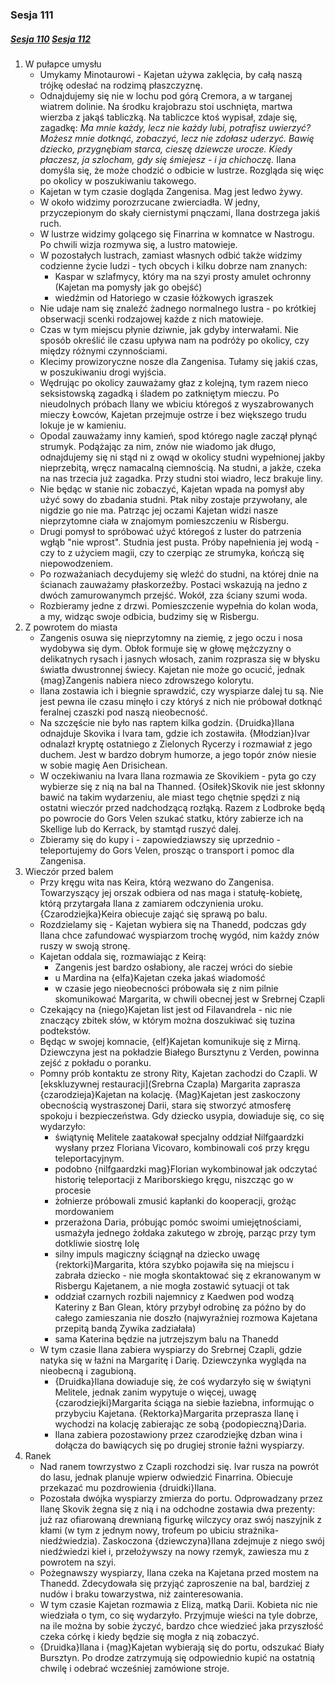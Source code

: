 ### Sesja 111
##### [Sesja 110](#sesja-110) [Sesja 112](#sesja-112)
1. W pułapce umysłu
    - Umykamy Minotaurowi - Kajetan używa zaklęcia, by całą naszą trójkę odesłać na rodzimą płaszczyznę.
    - Odnajdujemy się nie w lochu pod górą Cremora, a w targanej wiatrem dolinie. Na środku krajobrazu stoi uschnięta, martwa wierzba z jakąś tabliczką. Na tabliczce ktoś wypisał, zdaje się, zagadkę:
    _Ma mnie każdy, lecz nie każdy lubi, potrafisz uwierzyć? Możesz mnie dotknąć, zobaczyć, lecz nie zdołasz uderzyć. Bawię dziecko, przygnębiam starca, cieszę dziewcze urocze. Kiedy płaczesz, ja szlocham, gdy się śmiejesz - i ja chichoczę._ Ilana domyśla się, że może chodzić o odbicie w lustrze. Rozgląda się więc po okolicy w poszukiwaniu takowego.
    - Kajetan w tym czasie dogląda Zangenisa. Mag jest ledwo żywy.
    - W około widzimy porozrzucane zwierciadła. W jedny, przyczepionym do skały ciernistymi pnączami, Ilana dostrzega jakiś ruch.
    - W lustrze widzimy golącego się Finarrina w komnatce w Nastrogu. Po chwili wizja rozmywa się, a lustro matowieje.
    - W pozostałych lustrach, zamiast własnych odbić także widzimy codzienne życie ludzi - tych obcych i kilku dobrze nam znanych:
        - Kaspar w szlafmycy, który ma na szyi prosty amulet ochronny (Kajetan ma pomysły jak go obejść)
        - wiedźmin od Hatoriego w czasie łóżkowych igraszek
    - Nie udaje nam się znaleźć żadnego normalnego lustra - po krótkiej obserwacji scenki rodzajowej każde z nich matowieje.
    - Czas w tym miejscu płynie dziwnie, jak gdyby interwałami. Nie sposób określić ile czasu upływa nam na podróży po okolicy, czy między różnymi czynnościami.
    - Klecimy prowizoryczne nosze dla Zangenisa. Tułamy się jakiś czas, w poszukiwaniu drogi wyjścia.
    - Wędrując po okolicy zauważamy głaz z kolejną, tym razem nieco seksistowską zagadką i śladem po zatkniętym mieczu. Po nieudolnych próbach Ilany we wbiciu któregoś z wyszabrowanych mieczy Łowców, Kajetan przejmuje ostrze i bez większego trudu lokuje je w kamieniu.
    - Opodal zauważamy inny kamień, spod którego nagle zaczął płynąć strumyk. Podążając za nim, znów nie wiadomo jak długo, odnajdujemy się ni stąd ni z owąd w okolicy studni wypełnionej jakby nieprzebitą, wręcz namacalną ciemnością. Na studni, a jakże, czeka na nas trzecia już zagadka. Przy studni stoi wiadro, lecz brakuje liny.
    - Nie będąc w stanie nic zobaczyć, Kajetan wpada na pomysł aby użyć sowy do zbadania studni. Ptak niby zostaje przywołany, ale nigdzie go nie ma. Patrząc jej oczami Kajetan widzi nasze nieprzytomne ciała w znajomym pomieszczeniu w Risbergu.
    - Drugi pomysł to spróbować użyć któregoś z luster do patrzenia wgłąb "nie wprost". Studnia jest pusta. Próby napełnienia jej wodą - czy to z użyciem magii, czy to czerpiąc ze strumyka, kończą się niepowodzeniem.
    - Po rozważaniach decydujemy się wleźć do studni, na której dnie na ścianach zauważamy płaskorzeźby. Postaci wskazują na jedno z dwóch zamurowanymch przejść. Wokół, zza ściany szumi woda.
    - Rozbieramy jedne z drzwi. Pomieszczenie wypełnia do kolan woda, a my, widząc swoje odbicia, budzimy się w Risbergu.
2. Z powrotem do miasta
    - Zangenis osuwa się nieprzytomny na ziemię, z jego oczu i nosa wydobywa się dym. Obłok formuje się w głowę mężczyzny o delikatnych rysach i jasnych włosach, zanim rozprasza się w błysku światła dwustronnej świecy. Kajetan nie może go ocucić, jednak {mag}Zangenis nabiera nieco zdrowszego kolorytu.
    - Ilana zostawia ich i biegnie sprawdzić, czy wyspiarze dalej tu są. Nie jest pewna ile czasu minęło i czy któryś z nich nie próbował dotknąć feralnej czaszki pod naszą nieobecność.
    - Na szczęście nie było nas raptem kilka godzin. {Druidka}Ilana odnajduje Skovika i Ivara tam, gdzie ich zostawiła. {Młodzian}Ivar odnalazł kryptę ostatniego z Zielonych Rycerzy i rozmawiał z jego duchem. Jest w bardzo dobrym humorze, a jego topór znów niesie w sobie magię Aen Drisichean.
    - W oczekiwaniu na Ivara Ilana rozmawia ze Skovikiem - pyta go czy wybierze się z nią na bal na Thanned. {Osiłek}Skovik nie jest skłonny bawić na takim wydarzeniu, ale miast tego chętnie spędzi z nią ostatni wieczór przed nadchodzącą rozłąką. Razem z Lodbroke będą po powrocie do Gors Velen szukać statku, który zabierze ich na Skellige lub do Kerrack, by stamtąd ruszyć dalej.
    - Zbieramy się do kupy i - zapowiedziawszy się uprzednio - teleportujemy do Gors Velen, prosząc o transport i pomoc dla Zangenisa.
3. Wieczór przed balem
    - Przy kręgu wita nas Keira, którą wezwano do Zangenisa. Towarzyszący jej orszak odbiera od nas maga i statułę-kobietę, którą przytargała Ilana z zamiarem odczynienia uroku. {Czarodziejka}Keira obiecuje zająć się sprawą po balu.
    - Rozdzielamy się - Kajetan wybiera się na Thanedd, podczas gdy Ilana chce zafundować wyspiarzom trochę wygód, nim każdy znów ruszy w swoją stronę.
    - Kajetan oddala się, rozmawiając z Keirą:
        - Zangenis jest bardzo osłabiony, ale raczej wróci do siebie
        - u Mardina na {elfa}Kajetan czeka jakaś wiadomość
        - w czasie jego nieobecności próbowała się z nim pilnie skomunikować Margarita, w chwili obecnej jest w Srebrnej Czapli
    - Czekający na {niego}Kajetan list jest od Filavandrela - nic nie znaczący zbitek słów, w którym można doszukiwać się tuzina podtekstów.
    - Będąc w swojej komnacie, {elf}Kajetan komunikuje się z Mirną. Dziewczyna jest na pokładzie Białego Bursztynu z Verden, powinna zejść z pokładu o poranku.
    - Pomny prób kontaktu ze strony Rity, Kajetan zachodzi do Czapli. W [ekskluzywnej restauracji](Srebrna Czapla) Margarita zaprasza {czarodzieja}Kajetan na kolację. {Mag}Kajetan jest zaskoczony obecnością wystraszonej Darii, stara się stworzyć atmosferę spokoju i bezpieczeństwa. Gdy dziecko usypia, dowiaduje się, co się wydarzyło:
        - świątynię Melitele zaatakował specjalny oddział Nilfgaardzki wysłany przez Floriana Vicovaro, kombinowali coś przy kręgu teleportacyjnym.
        - podobno {nilfgaardzki mag}Florian wykombinował jak odczytać historię teleportacji z Mariborskiego kręgu, niszcząc go w procesie
        - żołnierze próbowali zmusić kapłanki do kooperacji, grożąc mordowaniem
        - przerażona Daria, próbując pomóc swoimi umiejętnościami, usmażyła jednego żołdaka zakutego w zbroję, parząc przy tym dotkliwie siostrę Iolę
        - silny impuls magiczny ściągnął na dziecko uwagę {rektorki}Margarita, która szybko pojawiła się na miejscu i zabrała dziecko - nie mogła skontaktować się z ekranowanym w Risbergu Kajetanem, a nie mogła zostawić sytuacji ot tak
        - oddział czarnych rozbili najemnicy z Kaedwen pod wodzą Kateriny z Ban Glean, który przybył odrobinę za późno by do całego zamieszania nie doszło (najwyraźniej rozmowa Kajetana przepitą bandą Zywika zadziałała)
        - sama Katerina będzie na jutrzejszym balu na Thanedd
    - W tym czasie Ilana zabiera wyspiarzy do Srebrnej Czapli, gdzie natyka się w łaźni na Margaritę i Darię. Dziewczynka wygląda na nieobecną i zagubioną.
        - {Druidka}Ilana dowiaduje się, że coś wydarzyło się w świątyni Melitele, jednak zanim wypytuje o więcej, uwagę {czarodziejki}Margarita ściąga na siebie łaziebna, informując o przybyciu Kajetana. {Rektorka}Margarita przeprasza Ilanę i wychodzi na kolację zabierając ze sobą {podopieczną}Daria.
        - Ilana zabiera pozostawiony przez czarodziejkę dzban wina i dołącza do bawiących się po drugiej stronie łaźni wyspiarzy.
4. Ranek
    - Nad ranem towrzystwo z Czapli rozchodzi się. Ivar rusza na powrót do lasu, jednak planuje wpierw odwiedzić Finarrina. Obiecuje przekazać mu pozdrowienia {druidki}Ilana.
    - Pozostała dwójka wyspiarzy zmierza do portu. Odprowadzany przez Ilanę Skovik żegna się z nią i na odchodne zostawia dwa prezenty: już raz ofiarowaną drewnianą figurkę wilczycy oraz swój naszyjnik z kłami (w tym z jednym nowy, trofeum po ubiciu strażnika-niedźwiedzia). Zaskoczona {dziewczyna}Ilana zdejmuje z niego swój niedźwiedzi kieł i, przełożywszy na nowy rzemyk, zawiesza mu z powrotem na szyi.
    - Pożegnawszy wyspiarzy, Ilana czeka na Kajetana przed mostem na Thanedd. Zdecydowała się przyjąć zaproszenie na bal, bardziej z nudów i braku towarzystwa, niż zainteresowania.
    - W tym czasie Kajetan rozmawia z Elizą, matką Darii. Kobieta nic nie wiedziała o tym, co się wydarzyło. Przyjmuje wieści na tyle dobrze, na ile można by sobie życzyć, bardzo chce wiedzieć jaka przyszłość czeka córkę i kiedy będzie się mogła z nią zobaczyć.
    - {Druidka}Ilana i {mag}Kajetan wybierają się do portu, odszukać Biały Bursztyn. Po drodze zatrzymują się odpowiednio kupić na ostatnią chwilę i odebrać wcześniej zamówione stroje.